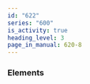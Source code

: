 ```yaml
---
id: "622"
series: "600"
is_activity: true
heading_level: 3
page_in_manual: 620-8
---
```


### Elements